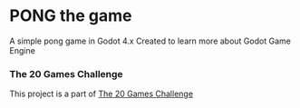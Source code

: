 # PONG the game
 A simple pong game in Godot 4.x
 Created to learn more about Godot Game Engine


### The 20 Games Challenge
  This project is a part of [The 20 Games Challenge](https://20_games_challenge.gitlab.io/)